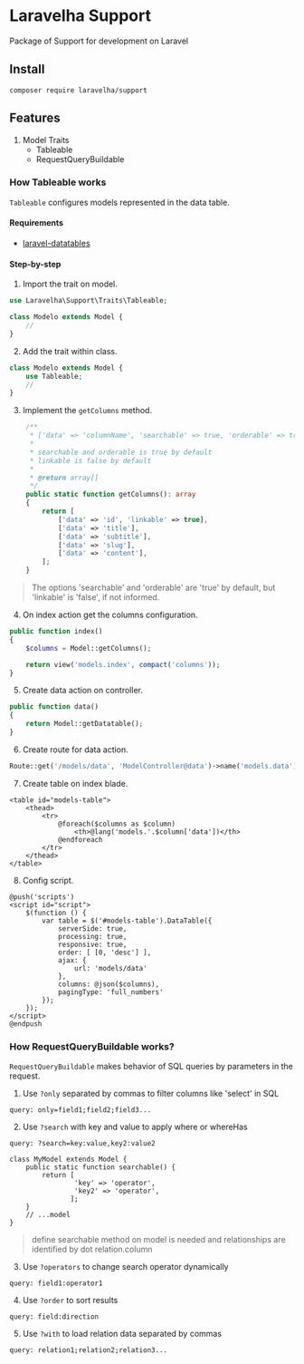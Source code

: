 # Laravelha Support
Package of Support for development on Laravel

## Install
```shell script
composer require laravelha/support
```

## Features
1. Model Traits
    * Tableable
    * RequestQueryBuildable

### How Tableable works
`Tableable` configures models represented in the data table.

#### Requirements
* [laravel-datatables](https://github.com/yajra/laravel-datatables)

#### Step-by-step
1. Import the trait on model.
```php
use Laravelha\Support\Traits\Tableable;

class Modelo extends Model {
    //
}
``` 
2. Add the trait within class.
```php
class Modelo extends Model {
    use Tableable;
    //
}
```
3. Implement the `getColumns` method.
```php
    /**
     * ['data' => 'columnName', 'searchable' => true, 'orderable' => true, 'linkable' => false]
     *
     * searchable and orderable is true by default
     * linkable is false by default
     *
     * @return array[]
     */
    public static function getColumns(): array
    {
        return [
            ['data' => 'id', 'linkable' => true],
            ['data' => 'title'],
            ['data' => 'subtitle'],
            ['data' => 'slug'],
            ['data' => 'content'],
        ];
    }
```
> The options 'searchable' and 'orderable' are 'true' by default, but 'linkable' is 'false', if not informed.

4. On index action get the columns configuration.
```php
public function index()
{
    $columns = Model::getColumns();

    return view('models.index', compact('columns'));
}
```

5. Create data action on controller.
```php
public function data()
{
    return Model::getDatatable();
}
```

6. Create route for data action.
```php
Route::get('/models/data', 'ModelController@data')->name('models.data');
```

7. Create table on index blade.
```blade
<table id="models-table">
    <thead>
        <tr>
            @foreach($columns as $column)
                <th>@lang('models.'.$column['data'])</th>
            @endforeach
        </tr>
    </thead>
</table>
```

8. Config script.
```blade
@push('scripts')
<script id="script">
    $(function () {
        var table = $('#models-table').DataTable({
            serverSide: true,
            processing: true,
            responsive: true,
            order: [ [0, 'desc'] ],
            ajax: {
                url: 'models/data'
            },
            columns: @json($columns),
            pagingType: 'full_numbers'
        });
    });
</script>
@endpush
```

### How RequestQueryBuildable works?
`RequestQueryBuildable` makes behavior of SQL queries by parameters in the request.  

1. Use `?only` separated by commas to filter columns like 'select' in SQL
```
query: only=field1;field2;field3...
```
2. Use `?search` with key and value to apply where or whereHas
```
query: ?search=key:value,key2:value2

class MyModel extends Model {
    public static function searchable() {
        return [
                'key' => 'operator',
                'key2' => 'operator',
               ];
    }
    // ...model
} 

```
> define searchable method on model is needed and relationships are identified by dot relation.column
3. Use `?operators` to change search operator dynamically
```
query: field1:operator1
```
4. Use `?order` to sort results
```
query: field:direction
```
5. Use `?with` to load relation data separated by commas
```
query: relation1;relation2;relation3...
```
